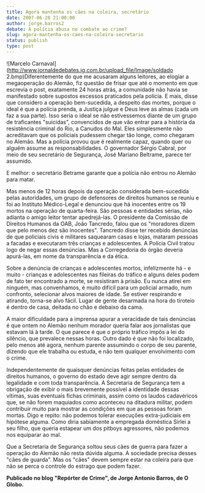 ```yaml
---
title: Agora mantenha os cães na coleira, secretário
date: 2007-06-28 21:00:00
author: jorge.barros2
debate: A polícia abusa no combate ao crime?
slug: agora-mantenha-os-caes-na-coleira-secretario
status: publish 
type: post
---
```


![Marcelo Carnaval](http://www.jornaldedebates.ig.com.br/upload_file/Image/soldado 2.bmp)Diferentemente do que me acusaram alguns leitores, ao elogiar a megaoperação do Alemão, fiz questão de frisar que até o momento em que escrevia o post, exatamente 24 horas atrás, a comunidade não havia se manifestado sobre supostos excessos praticados pela polícia. E mais, disse que considero a operação bem-sucedida, a despeito das mortes, porque o ideal é que a polícia prenda, a Justiça julgue e Deus leve as almas (cada um faz a sua parte). Isso seria o ideal se não estívessemos diante de um grupo de traficantes "suicidas", convencidos de que vão entrar para a história da resistência criminal do Rio, a Canudos do Mal. Eles simplesmente não acreditavam que os policiais pudessem chegar tão longe, como chegaram no Alemão. Mas a polícia provou que é realmente capaz, quando quer ou alguém assume as responsabilidades. O governador Sérgio Cabral, por meio de seu secretário de Segurança, José Mariano Beltrame, parece ter assumido.


E melhor: o secretário Betrame garante que a polícia não entrou no Alemão para matar.


Mas menos de 12 horas depois da operação considerada bem-sucedida pelas autoridades, um grupo de defensores de direitos humanos se reuniu e foi ao Instituto Médico-Legal e denunciou que há inocentes entre os 19 mortos na operação de quarta-feira. São pessoas e entidades sérias, não adianta o amigo leitor tentar apedrejá-las. O presidente da Comissão de Direitos Humanos da OAB, João Tancredo, falou que os "moradores dizem que pelo menos dez são inocentes". Tancredo disse ter recebido denúncias de que policiais civis e militares saquearam casas e lojas, mataram pessoas a facadas e executaram três crianças e adolescentes. A Polícia Civil tratou logo de negar essas denúncias. Mas a Corregedoria do órgão deveria apurá-las, em nome da transparência e da ética.


Sobre a denúncia de crianças e adolescentes mortos, infelizmente há - e muito - crianças e adolescentes nas fileiras do tráfico e alguns deles podem de fato ter encontrado a morte, se resistiram à prisão. Eu nunca atirei em ninguém, mas convenhamos, é muito difícil para um policial armado, num confronto, selecionar alvos maiores de idade. Se estiver respirando e atirando, torna-se alvo fácil. Lugar de gente desarmada na hora do tiroteio é dentro de casa, deitada no chão e debaixo da cama.


A maior dificuldade para a imprensa apurar a veracidade de tais denúncias é que ontem no Alemão nenhum morador queria falar aos jornalistas que estavam lá à tarde. O que parece é que o próprio tráfico impôs a lei do silêncio, que prevalece nessas horas. Outro dado é que não foi localizado, pelo menos até agora, nenhum parente assumindo o corpo de seu parente, dizendo que ele trabalha ou estuda, e não tem qualquer envolvimento com o crime.


Independentemente de quaisquer denúncias feitas pelas entidades de direitos humanos, o governo do estado deve agir sempre dentro da legalidade e com toda transparência. A Secretaria de Segurança tem a obrigação de exibir o mais brevemente possível a identidade dessas vítimas, suas eventuais fichas criminais, assim como os laudos cadavéricos que, se não forem maquiados como aconteceu na ditadura militar, podem contribuir muito para mostrar as condições em que as pessoas foram mortas. Digo e repito: não podemos tolerar execuções extra-judiciais em hipótese alguma. Como diria sabiamente a empregada doméstica Sirlei a seu filho, que queria estapear um dos pitboys agressores, não podemos nos equiparar ao mal.


Que a Secretaria de Segurança soltou seus cães de guerra para fazer a operação do Alemão não resta dúvida alguma. A sociedade precisa desses "cães de guarda". Mas os "cães" devem sempre estar na coleira para que não se perca o controle do estrago que podem fazer.


**Publicado no blog "Repórter de Crime", de Jorge Antonio Barros, de O Globo.**


